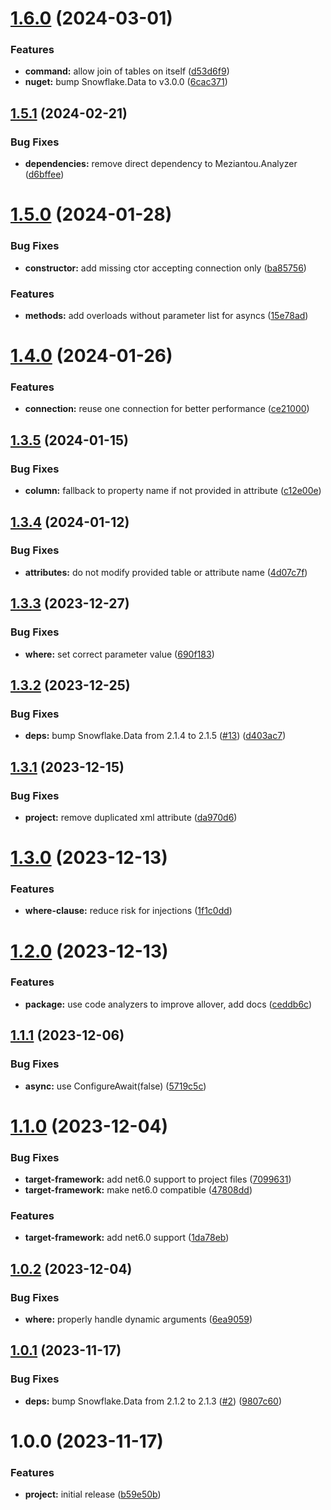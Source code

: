 # [1.6.0](https://github.com/JonasSchubert/Snowflake.Data.Xt/compare/v1.5.1...v1.6.0) (2024-03-01)


### Features

* **command:** allow join of tables on itself ([d53d6f9](https://github.com/JonasSchubert/Snowflake.Data.Xt/commit/d53d6f9d61b6160b699c40ce9985f102ca0e5ac8))
* **nuget:** bump Snowflake.Data to v3.0.0 ([6cac371](https://github.com/JonasSchubert/Snowflake.Data.Xt/commit/6cac371fd3b665f3ba2fd158c7612b3368159c25))

## [1.5.1](https://github.com/JonasSchubert/Snowflake.Data.Xt/compare/v1.5.0...v1.5.1) (2024-02-21)


### Bug Fixes

* **dependencies:** remove direct dependency to Meziantou.Analyzer ([d6bffee](https://github.com/JonasSchubert/Snowflake.Data.Xt/commit/d6bffee64d98b7ace36acbeebe35e378a3805c68))

# [1.5.0](https://github.com/JonasSchubert/Snowflake.Data.Xt/compare/v1.4.0...v1.5.0) (2024-01-28)


### Bug Fixes

* **constructor:** add missing ctor accepting connection only ([ba85756](https://github.com/JonasSchubert/Snowflake.Data.Xt/commit/ba857562f024574150fa97feb9872d1842400189))


### Features

* **methods:** add overloads without parameter list for asyncs ([15e78ad](https://github.com/JonasSchubert/Snowflake.Data.Xt/commit/15e78ade051c4ed57e264d455e25ed3051ed6f29))

# [1.4.0](https://github.com/JonasSchubert/Snowflake.Data.Xt/compare/v1.3.5...v1.4.0) (2024-01-26)


### Features

* **connection:** reuse one connection for better performance ([ce21000](https://github.com/JonasSchubert/Snowflake.Data.Xt/commit/ce210003598d6b886e25481825d2fcd0c8efaedd))

## [1.3.5](https://github.com/JonasSchubert/Snowflake.Data.Xt/compare/v1.3.4...v1.3.5) (2024-01-15)


### Bug Fixes

* **column:** fallback to property name if not provided in attribute ([c12e00e](https://github.com/JonasSchubert/Snowflake.Data.Xt/commit/c12e00e690761bc27400f60b22e7c94116e8946f))

## [1.3.4](https://github.com/JonasSchubert/Snowflake.Data.Xt/compare/v1.3.3...v1.3.4) (2024-01-12)


### Bug Fixes

* **attributes:** do not modify provided table or attribute name ([4d07c7f](https://github.com/JonasSchubert/Snowflake.Data.Xt/commit/4d07c7faa651176f9d86d9d3d2d0c425c37de2ea))

## [1.3.3](https://github.com/JonasSchubert/Snowflake.Data.Xt/compare/v1.3.2...v1.3.3) (2023-12-27)


### Bug Fixes

* **where:** set correct parameter value ([690f183](https://github.com/JonasSchubert/Snowflake.Data.Xt/commit/690f18328ababd7f042c7ab718aa42b9af1b1173))

## [1.3.2](https://github.com/JonasSchubert/Snowflake.Data.Xt/compare/v1.3.1...v1.3.2) (2023-12-25)


### Bug Fixes

* **deps:** bump Snowflake.Data from 2.1.4 to 2.1.5 ([#13](https://github.com/JonasSchubert/Snowflake.Data.Xt/issues/13)) ([d403ac7](https://github.com/JonasSchubert/Snowflake.Data.Xt/commit/d403ac7d0b1f56b21fdfc17f8b8fb40850293d68))

## [1.3.1](https://github.com/JonasSchubert/Snowflake.Data.Xt/compare/v1.3.0...v1.3.1) (2023-12-15)


### Bug Fixes

* **project:** remove duplicated xml attribute ([da970d6](https://github.com/JonasSchubert/Snowflake.Data.Xt/commit/da970d6a78234af158181e434b9c25daf48351af))

# [1.3.0](https://github.com/JonasSchubert/Snowflake.Data.Xt/compare/v1.2.0...v1.3.0) (2023-12-13)


### Features

* **where-clause:** reduce risk for injections ([1f1c0dd](https://github.com/JonasSchubert/Snowflake.Data.Xt/commit/1f1c0dd5e66e5be82a8daec62a0e3a496c8b55a6))

# [1.2.0](https://github.com/JonasSchubert/Snowflake.Data.Xt/compare/v1.1.1...v1.2.0) (2023-12-13)


### Features

* **package:** use code analyzers to improve allover, add docs ([ceddb6c](https://github.com/JonasSchubert/Snowflake.Data.Xt/commit/ceddb6cad6124475a8a8f46ed79727279fecd5a2))

## [1.1.1](https://github.com/JonasSchubert/Snowflake.Data.Xt/compare/v1.1.0...v1.1.1) (2023-12-06)


### Bug Fixes

* **async:** use ConfigureAwait(false) ([5719c5c](https://github.com/JonasSchubert/Snowflake.Data.Xt/commit/5719c5cc6601875cbc7d5063ecf8f0700be8d2a3))

# [1.1.0](https://github.com/JonasSchubert/Snowflake.Data.Xt/compare/v1.0.2...v1.1.0) (2023-12-04)


### Bug Fixes

* **target-framework:** add net6.0 support to project files ([7099631](https://github.com/JonasSchubert/Snowflake.Data.Xt/commit/70996312198f6e2dce30cf22cea9f3512a32644e))
* **target-framework:** make net6.0 compatible ([47808dd](https://github.com/JonasSchubert/Snowflake.Data.Xt/commit/47808dd2f93ce4e3bacb02d07fe45b4d50d72be9))


### Features

* **target-framework:** add net6.0 support ([1da78eb](https://github.com/JonasSchubert/Snowflake.Data.Xt/commit/1da78ebab9e5049df0590725aa613ad16345a66c))

## [1.0.2](https://github.com/JonasSchubert/Snowflake.Data.Xt/compare/v1.0.1...v1.0.2) (2023-12-04)


### Bug Fixes

* **where:** properly handle dynamic arguments ([6ea9059](https://github.com/JonasSchubert/Snowflake.Data.Xt/commit/6ea90597a74ddbaf5e3cd1ef25a6888b2c8bdede))

## [1.0.1](https://github.com/JonasSchubert/Snowflake.Data.Xt/compare/v1.0.0...v1.0.1) (2023-11-17)


### Bug Fixes

* **deps:** bump Snowflake.Data from 2.1.2 to 2.1.3 ([#2](https://github.com/JonasSchubert/Snowflake.Data.Xt/issues/2)) ([9807c60](https://github.com/JonasSchubert/Snowflake.Data.Xt/commit/9807c60da9f40721f060cb8627f0e21b27310ca8))

# 1.0.0 (2023-11-17)


### Features

* **project:** initial release ([b59e50b](https://github.com/JonasSchubert/Snowflake.Data.Xt/commit/b59e50b18b9a81e46dcdf4ad9de8dbf2219a4573))
